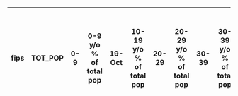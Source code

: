 fips | TOT_POP | 0-9 | 0-9 y/o % of total pop | 19-Oct | 10-19 y/o % of total pop | 20-29 | 20-29 y/o % of total pop | 30-39 | 30-39 y/o % of total pop | 40-49 | 40-49 y/o % of total pop | 50-59 | 50-59 y/o % of total pop | 60-69 | 60-69 y/o % of total pop | 70-79 | 70-79 y/o % of total pop | 80+ | 80+ y/o % of total pop | White-alone pop | % White-alone | Black-alone pop | % Black-alone | Native American/American Indian-alone pop | % NA/AI-alone | Asian-alone pop | % Asian-alone | Hawaiian/Pacific Islander-alone pop | % Hawaiian/PI-alone | Two or more races pop | % Two or more races | POP_ESTIMATE_2018 | N_POP_CHG_2018 | GQ_ESTIMATES_2018 | R_birth_2018 | R_death_2018 | R_NATURAL_INC_2018 | R_INTERNATIONAL_MIG_2018 | R_DOMESTIC_MIG_2018 | R_NET_MIG_2018 | Less than a high school diploma 2014-18 | High school diploma only 2014-18 | Some college or associate's degree 2014-18 | Bachelor's degree or higher 2014-18 | Percent of adults with less than a high school diploma 2014-18 | Percent of adults with a high school diploma only 2014-18 | Percent of adults completing some college or associate's degree 2014-18 | Percent of adults with a bachelor's degree or higher 2014-18 | POVALL_2018 | PCTPOVALL_2018 | PCTPOV017_2018 | PCTPOV517_2018 | MEDHHINC_2018 | CI90LBINC_2018 | CI90UBINC_2018 | Civilian_labor_force_2018 | Employed_2018 | Unemployed_2018 | Unemployment_rate_2018 | Median_Household_Income_2018 | Med_HH_Income_Percent_of_State_Total_2018 | Active Physicians per 100000 Population 2018 (AAMC) | Total Active Patient Care Physicians per 100000 Population 2018 (AAMC) | Active Primary Care Physicians per 100000 Population 2018 (AAMC) | Active Patient Care Primary Care Physicians per 100000 Population 2018 (AAMC) | Active General Surgeons per 100000 Population 2018 (AAMC) | Active Patient Care General Surgeons per 100000 Population 2018 (AAMC) | Total nurse practitioners (2019) | Total physician assistants (2019) | Total Hospitals (2019) | Internal Medicine Primary Care (2019) | Family Medicine/General Practice Primary Care (2019) | Total Specialist Physicians (2019) | ICU Beds_x | Total Population | Population Aged 60+ | Percent of Population Aged 60+ | COUNTY_NAME | STATE_NAME | STATE_FIPS | CNTY_FIPS | county_pop2018_18 and older | anycondition_prevalence | anycondition_Lower 95% CI | anycondition_Upper 95% CI | anycondition_number | Obesity_prevalence | Obesity_Lower 95% CI | Obesity_Upper 95% CI | Obesity_number | Heart disease_prevalence | Heart disease_Lower 95% CI | Heart disease_Upper 95% CI | Heart disease_number | COPD_prevalence | COPD_Lower 95% CI | COPD_Upper 95% CI | COPD_number | diabetes_prevalence | diabetes_Lower 95% CI | diabetes_Upper 95% CI | diabetes_number | CKD_prevalence | CKD_Lower 95% CI | CKD_Upper 95% CI | CKD_number | Urban_rural_code
---|---|---|---|---|---|---|---|---|---|---|---|---|---|---|---|---|---|---|---|---|---|---|---|---|---|---|---|---|---|---|---|---|---|---|---|---|---|---|---|---|---|---|---|---|---|---|---|---|---|---|---|---|---|---|---|---|---|---|---|---|---|---|---|---|---|---|---|---|---|---|---|---|---|---|---|---|---|---|---|---|---|---|---|---|---|---|---|---|---|---|---|---|---|---|---|---|---|---|---|---|---|---|---|---|---|---|---
